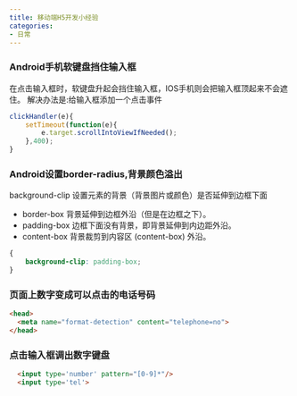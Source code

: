 ```yaml
---
title: 移动端H5开发小经验
categories:
- 日常
---
```


### Android手机软键盘挡住输入框
在点击输入框时，软键盘升起会挡住输入框，IOS手机则会把输入框顶起来不会遮住。
解决办法是:给输入框添加一个点击事件
```javascript
clickHandler(e){
    setTimeout(function(e){
        e.target.scrollIntoViewIfNeeded();
    },400);
}
```


### Android设置border-radius,背景颜色溢出
background-clip  设置元素的背景（背景图片或颜色）是否延伸到边框下面
- border-box
    背景延伸到边框外沿（但是在边框之下）。
- padding-box
    边框下面没有背景，即背景延伸到内边距外沿。
- content-box
    背景裁剪到内容区 (content-box) 外沿。
```css
{
    background-clip: padding-box;
}
```


### 页面上数字变成可以点击的电话号码
```html
<head>
  <meta name="format-detection" content="telephone=no">
</head>
```

### 点击输入框调出数字键盘
```html
  <input type='number' pattern="[0-9]*"/>
  <input type='tel'>
```